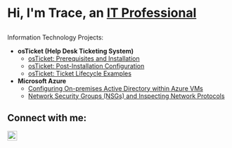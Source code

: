 <h1>Hi, I'm Trace, an <a href="https://www.linkedin.com/in/trace-leaks-7a7689171/">IT Professional</a></h1>

<h2></h2> Information Technology Projects:</h2>

- <b>osTicket (Help Desk Ticketing System)</b>
  - [osTicket: Prerequisites and Installation](https://github.com/tleaks22/osticket-prereqs)
  - [osTicket: Post-Installation Configuration](https://github.com/tleaks22/osTicket---Post-Install-Configuration)
  - [osTicket: Ticket Lifecycle Examples](https://github.com/tleaks22/osTicket---Ticket-Lifecycle-Intake-Through-Resolution/blob/main/README.md)
- <b>Microsoft Azure</b>
  - [Configuring On-premises Active Directory within Azure VMs](https://github.com/tleaks22/On-premises-Active-Directory-Deployed-in-the-Cloud-Azure-)
  - [Network Security Groups (NSGs) and Inspecting Network Protocols](https://github.com/tleaks22/Network-Security-Groups-NSGs-and-Inspecting-Traffic-Between-Azure-Virtual-Machines/blob/main/README.md)

<h2>Connect with me:</h2>

[<img align="left" alt="Josh | LinkedIn" width="22px" src="https://cdn.jsdelivr.net/npm/simple-icons@v3/icons/linkedin.svg" />][linkedin]

[linkedin]: https://www.linkedin.com/in/trace-leaks-7a7689171/
